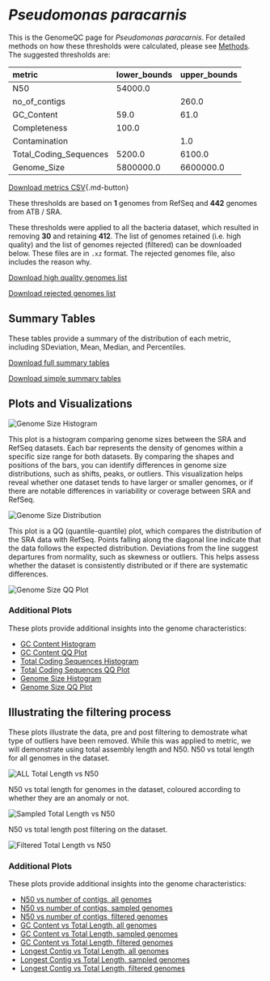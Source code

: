 # *Pseudomonas paracarnis*

This is the GenomeQC page for *Pseudomonas paracarnis*. For detailed methods on how these thresholds were calculated, please see [Methods](../../methods.md).
The suggested thresholds are: 

| metric                 | lower_bounds   | upper_bounds   |
|:-----------------------|:---------------|:---------------|
| N50                    | 54000.0        |                |
| no_of_contigs          |                | 260.0          |
| GC_Content             | 59.0           | 61.0           |
| Completeness           | 100.0          |                |
| Contamination          |                | 1.0            |
| Total_Coding_Sequences | 5200.0         | 6100.0         |
| Genome_Size            | 5800000.0      | 6600000.0      |

[Download metrics CSV](Pseudomonas_paracarnis_metrics.csv){.md-button}


These thresholds are based on **1** genomes from RefSeq and **442** genomes from ATB / SRA.

These thresholds were applied to all the bacteria dataset, which resulted in removing **30** and retaining **412**.
The list of genomes retained (i.e. high quality) and the list of genomes rejected (filtered) can be downloaded below. These files are in `.xz` format. The rejected genomes file, also includes the reason why.

[Download high quality genomes list](Pseudomonas_paracarnis_high_quality_genomes.csv.xz)


[Download rejected genomes list](Pseudomonas_paracarnis_filtered_out_genomes.csv.xz)



## Summary Tables
These tables provide a summary of the distribution of each metric, including SDeviation, Mean, Median, and Percentiles.

[Download full summary tables](summary.csv)

[Download simple summary tables](selected_summary.csv)

## Plots and Visualizations

![Genome Size Histogram](Genome_Size_refseq_histogram_kde.png)

This plot is a histogram comparing genome sizes between the SRA and RefSeq datasets. Each bar represents the density of genomes within a specific size range for both datasets. By comparing the shapes and positions of the bars, you can identify differences in genome size distributions, such as shifts, peaks, or outliers. This visualization helps reveal whether one dataset tends to have larger or smaller genomes, or if there are notable differences in variability or coverage between SRA and RefSeq.

![Genome Size Distribution](Genome_Size_refseq_histogram_kde.png)

This plot is a QQ (quantile-quantile) plot, which compares the distribution of the SRA data with RefSeq. Points falling along the diagonal line indicate that the data follows the expected distribution. Deviations from the line suggest departures from normality, such as skewness or outliers. This helps assess whether the dataset is consistently distributed or if there are systematic differences.

![Genome Size QQ Plot](Genome_Size_refseq_qqplot.png)

### Additional Plots

These plots provide additional insights into the genome characteristics:

- [GC Content Histogram](GC_Content_refseq_histogram_kde.png)
- [GC Content QQ Plot](GC_Content_refseq_qqplot.png)
- [Total Coding Sequences Histogram](Total_Coding_Sequences_refseq_histogram_kde.png)
- [Total Coding Sequences QQ Plot](Total_Coding_Sequences_refseq_qqplot.png)
- [Genome Size Histogram](Genome_Size_refseq_histogram_kde.png)
- [Genome Size QQ Plot](Genome_Size_refseq_qqplot.png)
## Illustrating the filtering process
These plots illustrate the data, pre and post filtering to demostrate what type of outliers have been removed. While this was applied to metric, we will demonstrate using total assembly length and N50.
N50 vs total length for all genomes in the dataset.

![ALL Total Length vs N50](Pseudomonas_paracarnis_all_total_length_N50.png)

N50 vs total length for genomes in the dataset, coloured according to whether they are an anomaly or not.

![Sampled Total Length vs N50](Pseudomonas_paracarnis_sample_total_length_N50.png)

N50 vs total length post filtering on the dataset.

![Filtered Total Length vs N50](Pseudomonas_paracarnis_filt_total_length_N50.png)

### Additional Plots

These plots provide additional insights into the genome characteristics:

- [N50 vs number of contigs, all genomes](Pseudomonas_paracarnis_all_N50_number.png)
- [N50 vs number of contigs, sampled genomes](Pseudomonas_paracarnis_sample_N50_number.png)
- [N50 vs number of contigs, filtered genomes](Pseudomonas_paracarnis_filt_N50_number.png)
- [GC Content vs Total Length, all genomes](Pseudomonas_paracarnis_all_total_length_GC_Content.png)
- [GC Content vs Total Length, sampled genomes](Pseudomonas_paracarnis_sample_total_length_GC_Content.png)
- [GC Content vs Total Length, filtered genomes](Pseudomonas_paracarnis_filt_total_length_GC_Content.png)
- [Longest Contig vs Total Length, all genomes](Pseudomonas_paracarnis_all_total_length_longest.png)
- [Longest Contig vs Total Length, sampled genomes](Pseudomonas_paracarnis_sample_total_length_longest.png)
- [Longest Contig vs Total Length, filtered genomes](Pseudomonas_paracarnis_filt_total_length_longest.png)
